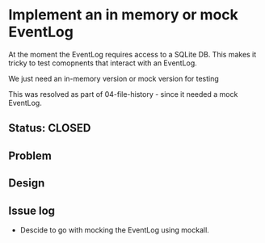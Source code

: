 # Implement an in memory or mock EventLog

At the moment the EventLog requires access to a SQLite DB.
This makes it tricky to test comopnents that interact with an EventLog.

We just need an in-memory version or mock version for testing

This was resolved as part of 04-file-history - since it needed a mock EventLog.

## Status: CLOSED

## Problem 

## Design

## Issue log

* Descide to go with mocking the EventLog using mockall.
